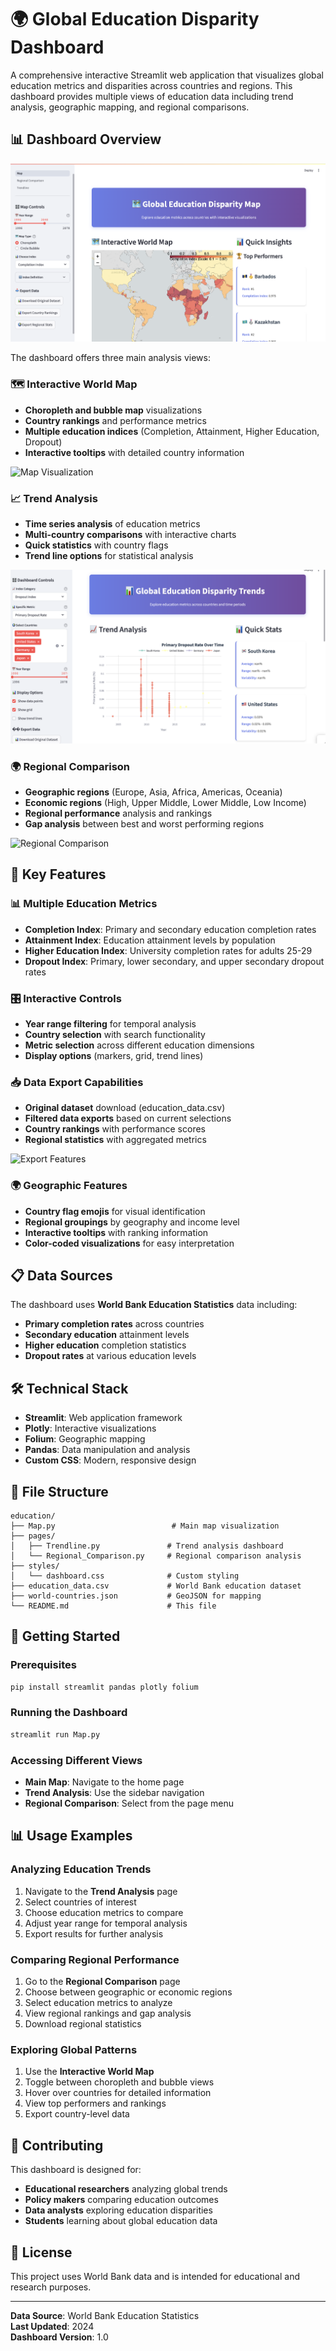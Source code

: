 # 🌍 Global Education Disparity Dashboard

A comprehensive interactive Streamlit web application that visualizes global education metrics and disparities across countries and regions. This dashboard provides multiple views of education data including trend analysis, geographic mapping, and regional comparisons.

## 📊 Dashboard Overview

![Dashboard Overview](screenshots/dashboard_overview.png)

The dashboard offers three main analysis views:

### 🗺️ **Interactive World Map**
- **Choropleth and bubble map** visualizations
- **Country rankings** and performance metrics
- **Multiple education indices** (Completion, Attainment, Higher Education, Dropout)
- **Interactive tooltips** with detailed country information

![Map Visualization](screenshots/map_visualization.png)

### 📈 **Trend Analysis**
- **Time series analysis** of education metrics
- **Multi-country comparisons** with interactive charts
- **Quick statistics** with country flags
- **Trend line options** for statistical analysis

![Trend Analysis](screenshots/trend_analysis.png)

### 🌍 **Regional Comparison**
- **Geographic regions** (Europe, Asia, Africa, Americas, Oceania)
- **Economic regions** (High, Upper Middle, Lower Middle, Low Income)
- **Regional performance** analysis and rankings
- **Gap analysis** between best and worst performing regions

![Regional Comparison](screenshots/regional_comparison.png)

## 🚀 **Key Features**

### **📊 Multiple Education Metrics**
- **Completion Index**: Primary and secondary education completion rates
- **Attainment Index**: Education attainment levels by population
- **Higher Education Index**: University completion rates for adults 25-29
- **Dropout Index**: Primary, lower secondary, and upper secondary dropout rates

### **🎛️ Interactive Controls**
- **Year range filtering** for temporal analysis
- **Country selection** with search functionality
- **Metric selection** across different education dimensions
- **Display options** (markers, grid, trend lines)

### **📥 Data Export Capabilities**
- **Original dataset** download (education_data.csv)
- **Filtered data exports** based on current selections
- **Country rankings** with performance scores
- **Regional statistics** with aggregated metrics

![Export Features](screenshots/export_features.png)

### **🌍 Geographic Features**
- **Country flag emojis** for visual identification
- **Regional groupings** by geography and income level
- **Interactive tooltips** with ranking information
- **Color-coded visualizations** for easy interpretation

## 📋 **Data Sources**

The dashboard uses **World Bank Education Statistics** data including:
- **Primary completion rates** across countries
- **Secondary education** attainment levels
- **Higher education** completion statistics
- **Dropout rates** at various education levels

## 🛠️ **Technical Stack**

- **Streamlit**: Web application framework
- **Plotly**: Interactive visualizations
- **Folium**: Geographic mapping
- **Pandas**: Data manipulation and analysis
- **Custom CSS**: Modern, responsive design

## 📁 **File Structure**

```
education/
├── Map.py                          # Main map visualization
├── pages/
│   ├── Trendline.py               # Trend analysis dashboard
│   └── Regional_Comparison.py     # Regional comparison analysis
├── styles/
│   └── dashboard.css              # Custom styling
├── education_data.csv             # World Bank education dataset
├── world-countries.json           # GeoJSON for mapping
└── README.md                      # This file
```

## 🚀 **Getting Started**

### **Prerequisites**
```bash
pip install streamlit pandas plotly folium
```

### **Running the Dashboard**
```bash
streamlit run Map.py
```

### **Accessing Different Views**
- **Main Map**: Navigate to the home page
- **Trend Analysis**: Use the sidebar navigation
- **Regional Comparison**: Select from the page menu

## 📊 **Usage Examples**

### **Analyzing Education Trends**
1. Navigate to the **Trend Analysis** page
2. Select countries of interest
3. Choose education metrics to compare
4. Adjust year range for temporal analysis
5. Export results for further analysis

### **Comparing Regional Performance**
1. Go to the **Regional Comparison** page
2. Choose between geographic or economic regions
3. Select education metrics to analyze
4. View regional rankings and gap analysis
5. Download regional statistics

### **Exploring Global Patterns**
1. Use the **Interactive World Map**
2. Toggle between choropleth and bubble views
3. Hover over countries for detailed information
4. View top performers and rankings
5. Export country-level data

## 🤝 **Contributing**

This dashboard is designed for:
- **Educational researchers** analyzing global trends
- **Policy makers** comparing education outcomes
- **Data analysts** exploring education disparities
- **Students** learning about global education data

## 📄 **License**

This project uses World Bank data and is intended for educational and research purposes.

---

**Data Source**: World Bank Education Statistics  
**Last Updated**: 2024  
**Dashboard Version**: 1.0

